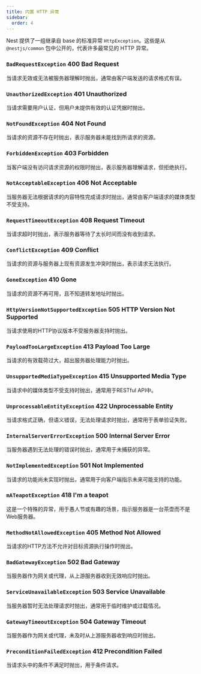 ```yaml
---
title: 内置 HTTP 异常
sidebar:
  order: 4
---
```


Nest 提供了一组继承自 base 的标准异常 `HttpException`。这些是从 `@nestjs/common` 包中公开的，代表许多最常见的 HTTP 异常。

### `BadRequestException` 400 Bad Request

当请求无效或无法被服务器理解时抛出，通常由客户端发送的请求格式有误。

### `UnauthorizedException` 401 Unauthorized

当请求需要用户认证，但用户未提供有效的认证凭据时抛出。

### `NotFoundException` 404 Not Found

当请求的资源不存在时抛出，表示服务器未能找到所请求的资源。

### `ForbiddenException` 403 Forbidden

当客户端没有访问请求资源的权限时抛出，表示服务器理解请求，但拒绝执行。

### `NotAcceptableException` 406 Not Acceptable

当服务器无法根据请求的内容特性完成请求时抛出，通常由客户端请求的媒体类型不受支持。

### `RequestTimeoutException` 408 Request Timeout

当请求超时时抛出，表示服务器等待了太长时间而没有收到请求。

### `ConflictException` 409 Conflict

当请求的资源与服务器上现有资源发生冲突时抛出，表示请求无法执行。

### `GoneException` 410 Gone

当请求的资源不再可用，且不知道转发地址时抛出。

### `HttpVersionNotSupportedException` 505 HTTP Version Not Supported

当请求使用的HTTP协议版本不受服务器支持时抛出。

### `PayloadTooLargeException` 413 Payload Too Large

当请求的有效载荷过大，超出服务器处理能力时抛出。

### `UnsupportedMediaTypeException` 415 Unsupported Media Type

当请求中的媒体类型不受支持时抛出，通常用于RESTful API中。

### `UnprocessableEntityException` 422 Unprocessable Entity

当请求格式正确，但语义错误，无法处理请求时抛出，通常用于表单验证失败。

### `InternalServerErrorException` 500 Internal Server Error

当服务器遇到无法处理的错误时抛出，通常用于未捕获的异常。

### `NotImplementedException` 501 Not Implemented

当请求的功能尚未实现时抛出，通常用于向客户端指示未来可能支持的功能。

### `mATeapotException` 418 I'm a teapot

这是一个特殊的异常，用于愚人节或有趣的场景，指示服务器是一台茶壶而不是Web服务器。

### `MethodNotAllowedException` 405 Method Not Allowed

当请求的HTTP方法不允许对目标资源执行操作时抛出。

### `BadGatewayException` 502 Bad Gateway

当服务器作为网关或代理，从上游服务器收到无效响应时抛出。

### `ServiceUnavailableException` 503 Service Unavailable

当服务器暂时无法处理请求时抛出，通常用于临时维护或过载情况。

### `GatewayTimeoutException` 504 Gateway Timeout

当服务器作为网关或代理，未及时从上游服务器收到响应时抛出。

### `PreconditionFailedException` 412 Precondition Failed

当请求头中的条件不满足时抛出，用于条件请求。
